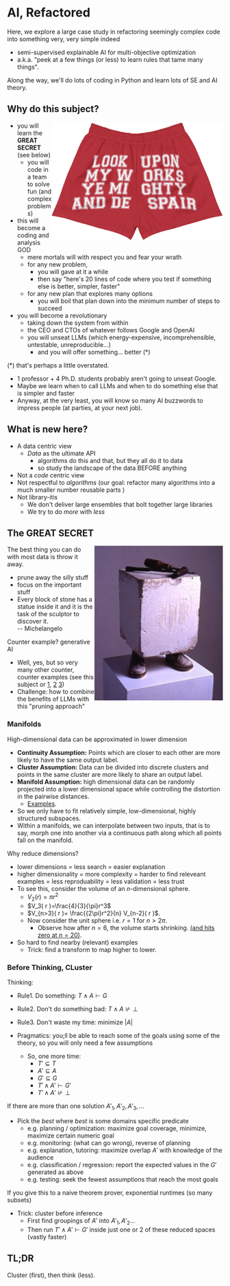 # AI, Refactored

Here, we explore a large case study in refactoring seemingly complex code into something very, very simple indeed
- semi-supervised explainable AI for  multi-objective optimization
- a.k.a. "peek at a few  things (or less) to learn rules that tame many things".

Along the way, we'll do lots of coding in Python and learn lots of SE and AI theory.

## Why do this subject?

<img src="docs/despair.png" align=right width=400>

- you will learn the **GREAT SECRET** (see below)
  - you will code in a team to solve fun (and complex problems)
- this  will become a coding and analysis GOD
  - mere mortals will with respect you and fear your wrath
  - for any new problem, 
    - you will gave at it a while 
    - then say "here's  20 lines of code where you test if something else is better, simpler, faster"
  - for any new plan that explores many options
    - you will  boil that plan down into the minimum number of steps to succeed
- you will become a revolutionary 
  - taking down the system from within
  - the CEO and CTOs of whatever follows Google and OpenAI
  - you will unseat  LLMs  (which energy-expensive, incomprehensible, untestable, unreproducible...)
    -  and you will offer something... better (\*)

(\*) that's perhaps a little overstated. 
- 1 professor + 4 Ph.D. students probably aren't going to unseat Google. 
- Maybe we learn when to call LLMs and when to do something else that is simpler and faster
- Anyway, at the very least, you will know so many AI buzzwords to impress people (at parties, at your next job).


## What is new here?

- A data  centric view
  - _Data_ as the ultimate API
    - algorithms do this and that, but they all do it to data
    - so study the landscape of the data BEFORE anything
- Not a _code_ centric view
- Not respectful to  _algorithms_  (our goal: refactor  many algorithms  into a much smaller number reusable parts )
- Not library-itis
  - We don't deliver large ensembles that bolt together large libraries
  - We try to do _more_ with _less_


## The GREAT SECRET

<img align=right width=300 src="docs/block.jpg">

The best thing you can do with most data is throw it away.
- prune away the silly stuff
- focus on the important stuff 
- Every block of stone has a statue inside it and it is the task of the sculptor to discover it.   
  -- Michelangelo

Counter example? generative AI

- Well, yes, but so very many other counter, counter examples (see this subject or 
  [1](https://arxiv.org/pdf/2011.13071.pdf),
  [2](https://arxiv.org/abs/2108.09847) 
  [3](https://www.researchgate.net/publication/3248296_Finding_the_Right_Data_for_Software_Cost_Modeling))
- Challenge: how to combine the benefits of LLMs with this "pruning approach"

### Manifolds

High-dimensional data can be approximated in lower dimension
- **Continuity Assumption:**  Points which are closer to each other are more likely to have the same output label.
- **Cluster Assumption:**    Data can be divided into discrete clusters and points in the same cluster are more likely to share an output label.
- **Manifold Assumption:**    high dimensional data can be randomly projected into a lower dimensional  space while controlling the distortion in the pairwise distances. 
  - <a href="https://scikit-learn.org/stable/auto_examples/miscellaneous/plot_johnson_lindenstrauss_bound.html">Examples</a>.
- So we only have to   fit relatively simple, low-dimensional, highly structured subspaces.
- Within a manifolds,  we can  interpolate between two inputs, that is to say, morph one into another via a continuous path along which all points fall on the manifold. 

Why reduce dimensions?

- lower dimensions = less search = easier explanation
- higher dimensionality = more complexity = harder to find releveant examples = less reproduability = less validation = less trust
-  To see this, consider the volume of an $n$-dimensional sphere.
   -  $V_2( r )={\pi}r^2$ 
   -  $V_3( r )=\frac{4}{3}{\pi}r^3$ 
   - $V_{n>3}( r )= \frac{{2\pi}r^2}{n} V_{n-2}( r )$. 
   -  Now consider the unit sphere i.e. $r=1$   for $n>2\pi$. 
       - Observe how after $n=6$, the volume starts shrinking. 
<a href="https://ontopo.files.wordpress.com/2009/03/unit-hypersphere.png">(and hits zero at $n=20$)</a>. 
- So hard to find nearby (relevant) examples
  - Trick: find a transform to map higher to lower.


### Before Thinking, CLuster

Thinking:

- Rule1. Do something: $T \wedge A \vdash G$
- Rule2. Don't do something bad: $T\wedge A \not\vdash \bot$
- Rule3. Don't waste my time: minimize  $|A|$

- Pragmatics: you;ll be able to reach some of the goals using some of the theory, so you will only need a few assumptions
  - So, one more time:
    - $T' \subseteq T$
    - $A' \subseteq A$
    - $G' \subseteq G$
    - $T' \wedge A' \vdash G'$
    - $T' \wedge A' \not\vdash \bot$
    
If there are more than one solution $A'_1, A'_2, A'_3,...$
  - Pick the _best_ where _best_ is some domains specific predicate
    - e.g. planning / optimization: maximize goal coverage,   minimize, maximize certain numeric goal
    - e.g. monitoring: (what can go wrong), reverse of planning
    - e.g. explanation, tutoring: maximize overlap $A'$ with knowledge of the audience
    - e.g. classification / regression: report the expected values in  the $G'$ generated as above
    - e.g. testing: seek the fewest assumptions that reach the most goals

If you give this to a naive theorem prover, exponential   runtimes (so many subsets)
- Trick: cluster before  inference
  - First find groupings of  $A'$  into  $A'_1,A'_2...$ 
  - Then run  $T' \wedge A' \vdash G'$ inside just one or 2 of these reduced spaces (vastly faster)

## TL;DR

Cluster (first), then think (less).
